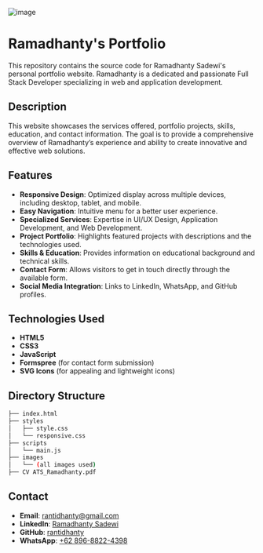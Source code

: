 ![image](https://github.com/user-attachments/assets/c935cc92-535e-45da-b0c1-834088e71f2d)

# Ramadhanty's Portfolio

This repository contains the source code for Ramadhanty Sadewi's personal portfolio website. Ramadhanty is a dedicated and passionate Full Stack Developer specializing in web and application development.

## Description

This website showcases the services offered, portfolio projects, skills, education, and contact information. The goal is to provide a comprehensive overview of Ramadhanty’s experience and ability to create innovative and effective web solutions.

## Features

- **Responsive Design**: Optimized display across multiple devices, including desktop, tablet, and mobile.
- **Easy Navigation**: Intuitive menu for a better user experience.
- **Specialized Services**: Expertise in UI/UX Design, Application Development, and Web Development.
- **Project Portfolio**: Highlights featured projects with descriptions and the technologies used.
- **Skills & Education**: Provides information on educational background and technical skills.
- **Contact Form**: Allows visitors to get in touch directly through the available form.
- **Social Media Integration**: Links to LinkedIn, WhatsApp, and GitHub profiles.

## Technologies Used

- **HTML5**
- **CSS3**
- **JavaScript**
- **Formspree** (for contact form submission)
- **SVG Icons** (for appealing and lightweight icons)

## Directory Structure

```bash
├── index.html
├── styles
│   ├── style.css
│   └── responsive.css
├── scripts
│   └── main.js
├── images
│   └── (all images used)
├── CV ATS_Ramadhanty.pdf
```


## Contact

- **Email**: [rantidhanty@gmail.com](mailto:rantidhanty@gmail.com)
- **LinkedIn**: [Ramadhanty Sadewi](https://linkedin.com/in/ramadhanty-sadewi)
- **GitHub**: [rantidhanty](https://github.com/rantidhanty)
- **WhatsApp**: [+62 896-8822-4398](https://wa.me/6289688224398)
